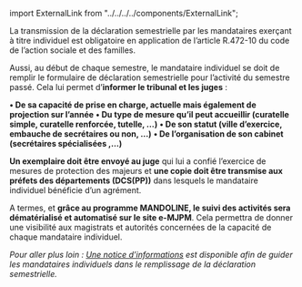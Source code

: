 import ExternalLink from "../../../../components/ExternalLink";

La transmission de la déclaration semestrielle par les mandataires exerçant à titre individuel est obligatoire en application de l’article R.472-10 du code de l’action sociale et des familles.

Aussi, au début de chaque semestre, le mandataire individuel se doit de remplir le formulaire de déclaration semestrielle pour l’activité du semestre passé. Cela lui permet d’**informer le tribunal et les juges** :

**• De sa capacité de prise en charge, actuelle mais également de projection sur l’année**
**• Du type de mesure qu’il peut accueillir (curatelle simple, curatelle renforcée, tutelle, …)**
**• De son statut (ville d’exercice, embauche de secrétaires ou non, …)**
**• De l’organisation de son cabinet (secrétaires spécialisées ,…)**

**Un exemplaire doit être envoyé au juge** qui lui a confié l’exercice de mesures de protection des majeurs et **une copie doit être transmise aux préfets des départements (DCS(PP))** dans lesquels le mandataire individuel bénéficie d’un agrément.

A termes, et **grâce au programme MANDOLINE, le suivi des activités sera dématérialisé et automatisé sur le site e-MJPM**. Cela permettra de donner une visibilité aux magistrats et autorités concernées de la capacité de chaque mandataire individuel.

_Pour aller plus loin : <ExternalLink>[Une notice d’informations](https://wikipedia.org)</ExternalLink> est disponible afin de guider les mandataires individuels dans le remplissage de la déclaration semestrielle._
